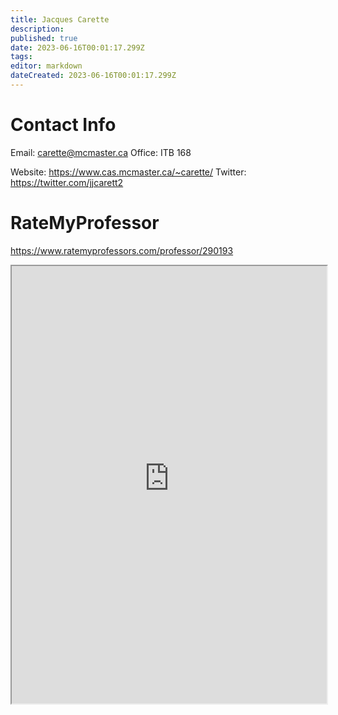 ```yaml
---
title: Jacques Carette
description: 
published: true
date: 2023-06-16T00:01:17.299Z
tags: 
editor: markdown
dateCreated: 2023-06-16T00:01:17.299Z
---
```


# Contact Info
Email: carette@mcmaster.ca
Office: ITB 168

Website: https://www.cas.mcmaster.ca/~carette/
Twitter: https://twitter.com/jjcarett2

# RateMyProfessor
https://www.ratemyprofessors.com/professor/290193
<iframe src="https://www.ratemyprofessors.com/professor/290193" title="RateMyProfessors" width=100% height=700px />
